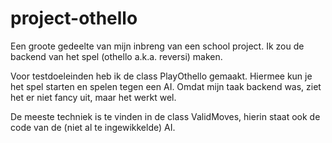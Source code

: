 # project-othello

Een groote gedeelte van mijn inbreng van een school project. Ik zou de backend van het spel (othello a.k.a. reversi) maken.

Voor testdoeleinden heb ik de class PlayOthello gemaakt. Hiermee kun je het spel starten en spelen tegen een AI. Omdat mijn taak backend was, ziet het er niet fancy uit, maar het werkt wel.

De meeste techniek is te vinden in de class ValidMoves, hierin staat ook de code van de (niet al te ingewikkelde) AI.
